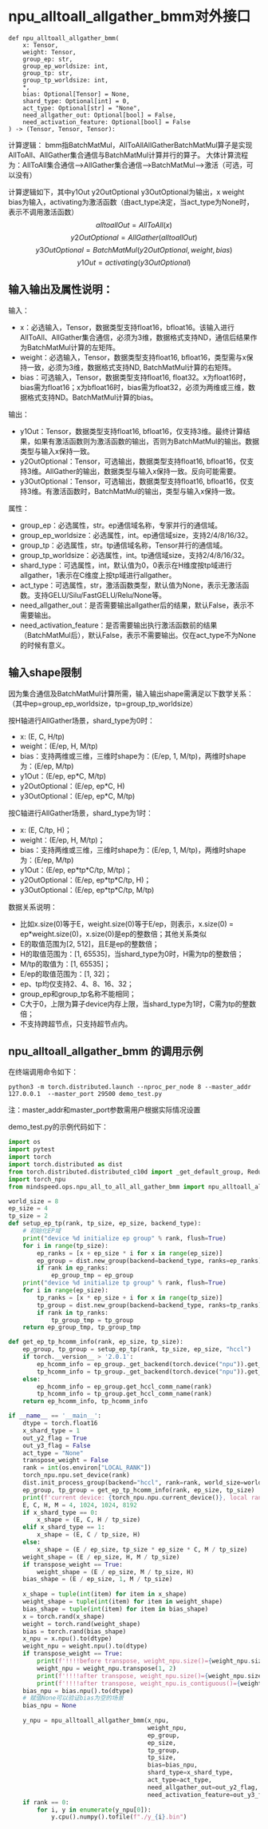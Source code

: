 # npu_alltoall_allgather_bmm对外接口
```
def npu_alltoall_allgather_bmm(
    x: Tensor,
    weight: Tensor,
    group_ep: str,
    group_ep_worldsize: int,
    group_tp: str,
    group_tp_worldsize: int,
    *,
    bias: Optional[Tensor] = None,
    shard_type: Optional[int] = 0,
    act_type: Optional[str] = "None",
    need_allgather_out: Optional[bool] = False,
    need_activation_feature: Optional[bool] = False
) -> (Tensor, Tensor, Tensor):

```

计算逻辑：
bmm指BatchMatMul，AllToAllAllGatherBatchMatMul算子是实现AllToAll、AllGather集合通信与BatchMatMul计算并行的算子。
大体计算流程为：AllToAll集合通信-->AllGather集合通信-->BatchMatMul-->激活（可选，可以没有）

计算逻辑如下，其中y1Out y2OutOptional y3OutOptional为输出，x weight bias为输入，activating为激活函数（由act_type决定，当act_type为None时，表示不调用激活函数）
$$
 alltoallOut = AllToAll(x)
$$
$$
 y2OutOptional = AllGather(alltoallOut)
$$
$$
 y3OutOptional = BatchMatMul(y2OutOptional, weight, bias)
$$
$$
 y1Out = activating(y3OutOptional)
$$

## 输入输出及属性说明：
输入：
- x：必选输入，Tensor，数据类型支持float16，bfloat16。该输入进行AllToAll、AllGather集合通信，必须为3维，数据格式支持ND，通信后结果作为BatchMatMul计算的左矩阵。
- weight：必选输入，Tensor，数据类型支持float16, bfloat16，类型需与x保持一致，必须为3维，数据格式支持ND, BatchMatMul计算的右矩阵。
- bias：可选输入，Tensor，数据类型支持float16, float32。x为float16时，bias需为float16；x为bfloat16时，bias需为float32，必须为两维或三维，数据格式支持ND。BatchMatMul计算的bias。

输出：
- y1Out：Tensor，数据类型支持float16, bfloat16，仅支持3维。最终计算结果，如果有激活函数则为激活函数的输出，否则为BatchMatMul的输出。数据类型与输入x保持一致。
- y2OutOptional：Tensor，可选输出，数据类型支持float16, bfloat16，仅支持3维。AllGather的输出，数据类型与输入x保持一致。反向可能需要。
- y3OutOptional：Tensor，可选输出，数据类型支持float16, bfloat16，仅支持3维。有激活函数时，BatchMatMul的输出，类型与输入x保持一致。

属性：
- group_ep：必选属性，str。ep通信域名称，专家并行的通信域。
- group_ep_worldsize：必选属性，int。ep通信域size，支持2/4/8/16/32。
- group_tp：必选属性，str。tp通信域名称，Tensor并行的通信域。
- group_tp_worldsize：必选属性，int。tp通信域size，支持2/4/8/16/32。
- shard_type：可选属性，int，默认值为0，0表示在H维度按tp域进行allgather，1表示在C维度上按tp域进行allgather。
- act_type：可选属性，str，激活函数类型，默认值为None，表示无激活函数。支持GELU/Silu/FastGELU/Relu/None等。
- need_allgather_out：是否需要输出allgather后的结果，默认False，表示不需要输出。
- need_activation_feature：是否需要输出执行激活函数前的结果（BatchMatMul后），默认False，表示不需要输出。仅在act_type不为None的时候有意义。


## 输入shape限制
因为集合通信及BatchMatMul计算所需，输入输出shape需满足以下数学关系：（其中ep=group_ep_worldsize，tp=group_tp_worldsize）

按H轴进行AllGather场景，shard_type为0时：
- x: (E, C, H/tp)
- weight：(E/ep, H, M/tp)
- bias：支持两维或三维，三维时shape为：(E/ep, 1, M/tp)，两维时shape为：(E/ep, M/tp)
- y1Out：(E/ep, ep\*C, M/tp)
- y2OutOptional：(E/ep, ep\*C, H)
- y3OutOptional：(E/ep, ep\*C, M/tp)

按C轴进行AllGather场景，shard_type为1时：
- x: (E, C/tp, H)；
- weight：(E/ep, H, M/tp)；
- bias：支持两维或三维，三维时shape为：(E/ep, 1, M/tp)，两维时shape为：(E/ep, M/tp)
- y1Out：(E/ep, ep\*tp\*C/tp, M/tp)；
- y2OutOptional：(E/ep, ep\*tp\*C/tp, H)；
- y3OutOptional：(E/ep, ep\*tp\*C/tp, M/tp)

数据关系说明：
- 比如x.size(0)等于E，weight.size(0)等于E/ep，则表示，x.size(0) = ep\*weight.size(0)，x.size(0)是ep的整数倍；其他关系类似
- E的取值范围为[2, 512]，且E是ep的整数倍；
- H的取值范围为：[1, 65535]，当shard_type为0时，H需为tp的整数倍；
- M/tp的取值为：[1, 65535]；
- E/ep的取值范围为：[1, 32]；
- ep、tp均仅支持2、4、8、16、32；
- group_ep和group_tp名称不能相同；
- C大于0，上限为算子device内存上限，当shard_type为1时，C需为tp的整数倍；
- 不支持跨超节点，只支持超节点内。

## npu_alltoall_allgather_bmm 的调用示例
在终端调用命令如下：
```
python3 -m torch.distributed.launch --nproc_per_node 8 --master_addr 127.0.0.1  --master_port 29500 demo_test.py
```
注：master_addr和master_port参数需用户根据实际情况设置

demo_test.py的示例代码如下：
```python
import os
import pytest
import torch
import torch.distributed as dist
from torch.distributed.distributed_c10d import _get_default_group, ReduceOp
import torch_npu
from mindspeed.ops.npu_all_to_all_all_gather_bmm import npu_alltoall_allgather_bmm

world_size = 8
ep_size = 4
tp_size = 2
def setup_ep_tp(rank, tp_size, ep_size, backend_type):
    # 初始化EP域
    print("device %d initialize ep group" % rank, flush=True)
    for i in range(tp_size):
        ep_ranks = [x + ep_size * i for x in range(ep_size)]
        ep_group = dist.new_group(backend=backend_type, ranks=ep_ranks)
        if rank in ep_ranks:
            ep_group_tmp = ep_group
    print("device %d initialize tp group" % rank, flush=True)
    for i in range(ep_size):
        tp_ranks = [x * ep_size + i for x in range(tp_size)]
        tp_group = dist.new_group(backend=backend_type, ranks=tp_ranks)
        if rank in tp_ranks:
            tp_group_tmp = tp_group
    return ep_group_tmp, tp_group_tmp

def get_ep_tp_hcomm_info(rank, ep_size, tp_size):
    ep_group, tp_group = setup_ep_tp(rank, tp_size, ep_size, "hccl")
    if torch.__version__ > '2.0.1':
        ep_hcomm_info = ep_group._get_backend(torch.device("npu")).get_hccl_comm_name(rank)
        tp_hcomm_info = tp_group._get_backend(torch.device("npu")).get_hccl_comm_name(rank)
    else:
        ep_hcomm_info = ep_group.get_hccl_comm_name(rank)
        tp_hcomm_info = tp_group.get_hccl_comm_name(rank)
    return ep_hcomm_info, tp_hcomm_info

if __name__ == '__main__':
    dtype = torch.float16
    x_shard_type = 1
    out_y2_flag = True
    out_y3_flag = False
    act_type = "None"
    transpose_weight = False
    rank = int(os.environ["LOCAL_RANK"])
    torch_npu.npu.set_device(rank)
    dist.init_process_group(backend="hccl", rank=rank, world_size=world_size)
    ep_group, tp_group = get_ep_tp_hcomm_info(rank, ep_size, tp_size)
    print(f'current device: {torch_npu.npu.current_device()}, local rank = {rank}, hcomm_info = {ep_group}, {tp_group}')
    E, C, H, M = 4, 1024, 1024, 8192
    if x_shard_type == 0:
        x_shape = (E, C, H / tp_size)
    elif x_shard_type == 1:
        x_shape = (E, C / tp_size, H)
    else:
        x_shape = (E / ep_size, tp_size * ep_size * C, M / tp_size)
    weight_shape = (E / ep_size, H, M / tp_size)
    if transpose_weight == True:
        weight_shape = (E / ep_size, M / tp_size, H)
    bias_shape = (E / ep_size, 1, M / tp_size)
    
    x_shape = tuple(int(item) for item in x_shape)
    weight_shape = tuple(int(item) for item in weight_shape)
    bias_shape = tuple(int(item) for item in bias_shape)
    x = torch.rand(x_shape)
    weight = torch.rand(weight_shape)
    bias = torch.rand(bias_shape)
    x_npu = x.npu().to(dtype)
    weight_npu = weight.npu().to(dtype)
    if transpose_weight == True:
        print(f'!!!!before transpose, weight_npu.size()={weight_npu.size()}')
        weight_npu = weight_npu.transpose(1, 2)
        print(f'!!!!after transpose, weight_npu.size()={weight_npu.size()}')
        print(f'!!!!after transpose, weight_npu.is_contiguous()={weight_npu.is_contiguous()}')
    bias_npu = bias.npu().to(dtype)
    # 赋值None可以验证bias为空的场景
    bias_npu = None
    
    y_npu = npu_alltoall_allgather_bmm(x_npu,
                                       weight_npu,
                                       ep_group,
                                       ep_size,
                                       tp_group,
                                       tp_size,
                                       bias=bias_npu,
                                       shard_type=x_shard_type,
                                       act_type=act_type,
                                       need_allgather_out=out_y2_flag,
                                       need_activation_feature=out_y3_flag)
    if rank == 0:
        for i, y in enumerate(y_npu[0]):
            y.cpu().numpy().tofile(f"./y_{i}.bin")

```
